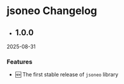 <!-- markdownlint-disable MD009 MD024 -->

# jsoneo Changelog

- ## 1.0.0

2025-08-31

### Features

- 🆕 The first stable release of `jsoneo` library
